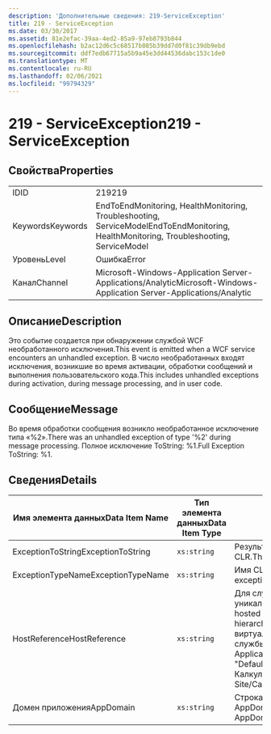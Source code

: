 ```yaml
---
description: 'Дополнительные сведения: 219-ServiceException'
title: 219 - ServiceException
ms.date: 03/30/2017
ms.assetid: 81e2efac-39aa-4ed2-85a9-97eb8793b844
ms.openlocfilehash: b2ac12d6c5c68517b085b39dd7d0f81c39db9ebd
ms.sourcegitcommit: ddf7edb67715a5b9a45e3dd44536dabc153c1de0
ms.translationtype: MT
ms.contentlocale: ru-RU
ms.lasthandoff: 02/06/2021
ms.locfileid: "99794329"
---
```

# <a name="219---serviceexception"></a><span data-ttu-id="9b047-103">219 - ServiceException</span><span class="sxs-lookup"><span data-stu-id="9b047-103">219 - ServiceException</span></span>

## <a name="properties"></a><span data-ttu-id="9b047-104">Свойства</span><span class="sxs-lookup"><span data-stu-id="9b047-104">Properties</span></span>  
  
|||  
|-|-|  
|<span data-ttu-id="9b047-105">ID</span><span class="sxs-lookup"><span data-stu-id="9b047-105">ID</span></span>|<span data-ttu-id="9b047-106">219</span><span class="sxs-lookup"><span data-stu-id="9b047-106">219</span></span>|  
|<span data-ttu-id="9b047-107">Keywords</span><span class="sxs-lookup"><span data-stu-id="9b047-107">Keywords</span></span>|<span data-ttu-id="9b047-108">EndToEndMonitoring, HealthMonitoring, Troubleshooting, ServiceModel</span><span class="sxs-lookup"><span data-stu-id="9b047-108">EndToEndMonitoring, HealthMonitoring, Troubleshooting, ServiceModel</span></span>|  
|<span data-ttu-id="9b047-109">Уровень</span><span class="sxs-lookup"><span data-stu-id="9b047-109">Level</span></span>|<span data-ttu-id="9b047-110">Ошибка</span><span class="sxs-lookup"><span data-stu-id="9b047-110">Error</span></span>|  
|<span data-ttu-id="9b047-111">Канал</span><span class="sxs-lookup"><span data-stu-id="9b047-111">Channel</span></span>|<span data-ttu-id="9b047-112">Microsoft-Windows-Application Server-Applications/Analytic</span><span class="sxs-lookup"><span data-stu-id="9b047-112">Microsoft-Windows-Application Server-Applications/Analytic</span></span>|  
  
## <a name="description"></a><span data-ttu-id="9b047-113">Описание</span><span class="sxs-lookup"><span data-stu-id="9b047-113">Description</span></span>  

 <span data-ttu-id="9b047-114">Это событие создается при обнаружении службой WCF необработанного исключения.</span><span class="sxs-lookup"><span data-stu-id="9b047-114">This event is emitted when a WCF service encounters an unhandled exception.</span></span> <span data-ttu-id="9b047-115">В число необработанных входят исключения, возникшие во время активации, обработки сообщений и выполнения пользовательского кода.</span><span class="sxs-lookup"><span data-stu-id="9b047-115">This includes unhandled exceptions during activation, during message processing, and in user code.</span></span>  
  
## <a name="message"></a><span data-ttu-id="9b047-116">Сообщение</span><span class="sxs-lookup"><span data-stu-id="9b047-116">Message</span></span>  

 <span data-ttu-id="9b047-117">Во время обработки сообщения возникло необработанное исключение типа «%2».</span><span class="sxs-lookup"><span data-stu-id="9b047-117">There was an unhandled exception of type '%2' during message processing.</span></span> <span data-ttu-id="9b047-118">Полное исключение ToString: %1.</span><span class="sxs-lookup"><span data-stu-id="9b047-118">Full Exception ToString: %1.</span></span>  
  
## <a name="details"></a><span data-ttu-id="9b047-119">Сведения</span><span class="sxs-lookup"><span data-stu-id="9b047-119">Details</span></span>  
  
|<span data-ttu-id="9b047-120">Имя элемента данных</span><span class="sxs-lookup"><span data-stu-id="9b047-120">Data Item Name</span></span>|<span data-ttu-id="9b047-121">Тип элемента данных</span><span class="sxs-lookup"><span data-stu-id="9b047-121">Data Item Type</span></span>|<span data-ttu-id="9b047-122">Описание</span><span class="sxs-lookup"><span data-stu-id="9b047-122">Description</span></span>|  
|--------------------|--------------------|-----------------|  
|<span data-ttu-id="9b047-123">ExceptionToString</span><span class="sxs-lookup"><span data-stu-id="9b047-123">ExceptionToString</span></span>|`xs:string`|<span data-ttu-id="9b047-124">Результат вызова метода `ToString`() относительно исключения CLR.</span><span class="sxs-lookup"><span data-stu-id="9b047-124">The result of calling `ToString`() on the CLR exception.</span></span>|  
|<span data-ttu-id="9b047-125">ExceptionTypeName</span><span class="sxs-lookup"><span data-stu-id="9b047-125">ExceptionTypeName</span></span>|`xs:string`|<span data-ttu-id="9b047-126">Имя CLR FullName типа исключения.</span><span class="sxs-lookup"><span data-stu-id="9b047-126">The CLR FullName of the exception's type.</span></span>|  
|<span data-ttu-id="9b047-127">HostReference</span><span class="sxs-lookup"><span data-stu-id="9b047-127">HostReference</span></span>|`xs:string`|<span data-ttu-id="9b047-128">Для служб, размещенных на веб-узле, это поле является уникальным идентификатором службы в веб-иерархии.</span><span class="sxs-lookup"><span data-stu-id="9b047-128">For Web-hosted services, this field uniquely identifies the service in the Web hierarchy.</span></span> <span data-ttu-id="9b047-129">Его формат определяется как "имя веб-сайта виртуальный путь к приложению&#124;виртуальный путь службы&#124;ServiceName".</span><span class="sxs-lookup"><span data-stu-id="9b047-129">Its format is defined as 'Web Site Name Application Virtual Path&#124;Service Virtual Path&#124;ServiceName'.</span></span> <span data-ttu-id="9b047-130">Пример: "Default Web site/Калкулатораппликатион&#124;/Калкулаторсервице.СВК&#124;CalculatorService".</span><span class="sxs-lookup"><span data-stu-id="9b047-130">Example: 'Default Web Site/CalculatorApplication&#124;/CalculatorService.svc&#124;CalculatorService'.</span></span>|  
|<span data-ttu-id="9b047-131">Домен приложения</span><span class="sxs-lookup"><span data-stu-id="9b047-131">AppDomain</span></span>|`xs:string`|<span data-ttu-id="9b047-132">Строка, возвращаемая AppDomain.CurrentDomain.FriendlyName.</span><span class="sxs-lookup"><span data-stu-id="9b047-132">The string returned by AppDomain.CurrentDomain.FriendlyName.</span></span>|
